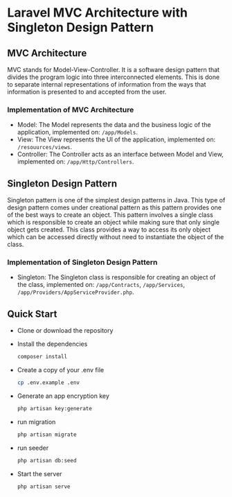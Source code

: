 # Laravel MVC Architecture with Singleton Design Pattern

## MVC Architecture

MVC stands for Model-View-Controller. It is a software design pattern that divides the program logic into three interconnected elements. This is done to separate internal representations of information from the ways that information is presented to and accepted from the user.

### Implementation of MVC Architecture

- Model: The Model represents the data and the business logic of the application, implemented on: `/app/Models`.
- View: The View represents the UI of the application, implemented on: `/resouurces/views`.
- Controller: The Controller acts as an interface between Model and View, implemented on: `/app/Http/Controllers`.

## Singleton Design Pattern

Singleton pattern is one of the simplest design patterns in Java. This type of design pattern comes under creational pattern as this pattern provides one of the best ways to create an object. This pattern involves a single class which is responsible to create an object while making sure that only single object gets created. This class provides a way to access its only object which can be accessed directly without need to instantiate the object of the class.

### Implementation of Singleton Design Pattern

- Singleton: The Singleton class is responsible for creating an object of the class, implemented on: `/app/Contracts`, `/app/Services`, `/app/Providers/AppServiceProvider.php`.

## Quick Start

- Clone or download the repository

- Install the dependencies

    ```bash
    composer install
    ```

- Create a copy of your .env file

    ```bash
    cp .env.example .env
    ```

- Generate an app encryption key

    ```bash
    php artisan key:generate
    ```

- run migration

    ```bash
    php artisan migrate
    ```

- run seeder

    ```bash
    php artisan db:seed
    ```

- Start the server

    ```bash
    php artisan serve
    ```
